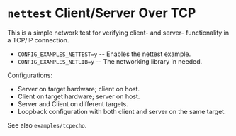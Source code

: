 `nettest` Client/Server Over TCP
================================

This is a simple network test for verifying client- and server-
functionality in a TCP/IP connection.

-   `CONFIG_EXAMPLES_NETTEST=y` -- Enables the nettest example.
-   `CONFIG_EXAMPLES_NETLIB=y` -- The networking library in needed.

Configurations:

-   Server on target hardware; client on host.
-   Client on target hardware; server on host.
-   Server and Client on different targets.
-   Loopback configuration with both client and server on the same
    target.

See also `examples/tcpecho`.
